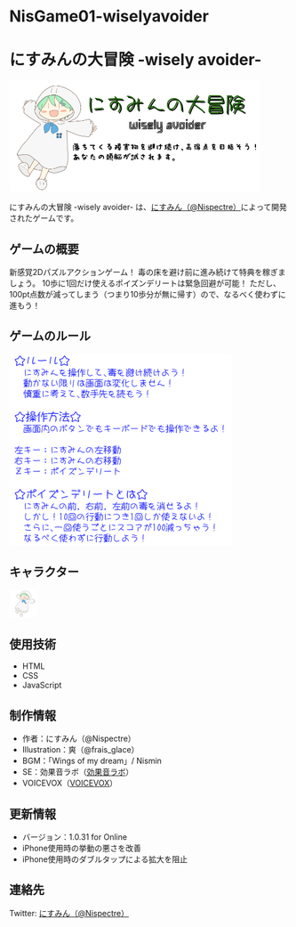 # NisGame01-wiselyavoider

# にすみんの大冒険 -wisely avoider-
![タイトル画像](title.png)

にすみんの大冒険 -wisely avoider- は、[にすみん（@Nispectre）](https://twitter.com/Nispectre)によって開発されたゲームです。

## ゲームの概要
新感覚2Dパズルアクションゲーム！
毒の床を避け前に進み続けて特典を稼ぎましょう。
10歩に1回だけ使えるポイズンデリートは緊急回避が可能！
ただし、100pt点数が減ってしまう（つまり10歩分が無に帰す）ので、なるべく使わずに進もう！

## ゲームのルール
![ルール画像](rule.png)

## キャラクター
![キャラクター画像](chara.png)

## 使用技術
- HTML
- CSS
- JavaScript

## 制作情報
- 作者：にすみん（@Nispectre）
- Illustration：爽（@frais_glace）
- BGM：「Wings of my dream」/ Nismin
- SE：効果音ラボ（[効果音ラボ](https://soundeffect-lab.info/)）
- VOICEVOX（[VOICEVOX](https://voicevox.hiroshiba.jp/)）

## 更新情報
- バージョン：1.0.31 for Online
- iPhone使用時の挙動の悪さを改善
- iPhone使用時のダブルタップによる拡大を阻止

## 連絡先
Twitter: [にすみん（@Nispectre）](https://twitter.com/Nispectre)
